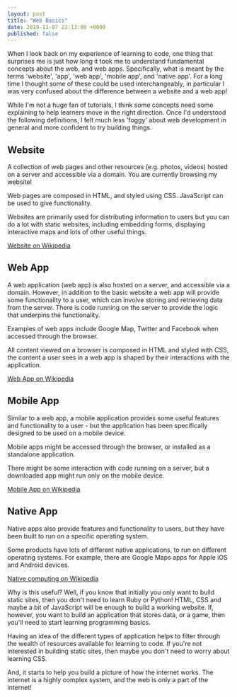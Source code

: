 ```yaml
---
layout: post
title: "Web Basics"
date: 2019-11-07 22:13:00 +0000     
published: false
---
```


When I look back on my experience of learning to code, one thing that surprises me is just how long it took me to understand fundamental concepts about the web, and web apps. Specifically, what is meant by the terms 'website', 'app', 'web app', 'mobile app', and 'native app'. For a long time I thought some of these could be used interchangeably, in particular I was very confused about the difference between a website and a web app!

<!--more-->

While I'm not a huge fan of tutorials, I think some concepts need some explaining to help learners move in the right direction. Once I'd understood the following definitions, I felt much less 'foggy' about web development in general and more confident to try building things.

## Website

A collection of web pages and other resources (e.g. photos, videos) hosted on a server and accessible via a domain. You are currently browsing my website!

Web pages are composed in HTML, and styled using CSS. JavaScript can be used to give functionality.

Websites are primarily used for distributing information to users but you can do a lot with static websites, including embedding forms, displaying interactive maps and lots of other useful things.

[Website on Wikipedia](https://en.wikipedia.org/wiki/Website)

## Web App

A web application (web app) is also hosted on a server, and accessible via a domain. However, in addition to the basic website a web app will provide some functionality to a user, which can involve storing and retrieving data from the server. There is code running on the server to provide the logic that underpins the functionality.

Examples of web apps include Google Map, Twitter and Facebook when accessed through the browser.

All content viewed on a browser is composed in HTML and styled with CSS, the content a user sees in a web app is shaped by their interactions with the application.

[Web App on Wikipedia](https://en.wikipedia.org/wiki/Web_application)

## Mobile App

Similar to a web app, a mobile application provides some useful features and functionality to a user - but the application has been specifically designed to be used on a mobile device.

Mobile apps might be accessed through the browser, or installed as a standalone application.

There might be some interaction with code running on a server, but a downloaded app might run only on the mobile device.

[Mobile App on Wikipedia](https://en.wikipedia.org/wiki/Mobile_app)

## Native App

Native apps also provide features and functionality to users, but they have been built to run on a specific operating system.

Some products have lots of different native applications, to run on different operating systems. For example, there are Google Maps apps for Apple iOS and Android devices.

[Native computing on Wikipedia](https://en.wikipedia.org/wiki/Native_(computing))

Why is this useful? Well, if you know that initially you only want to build static sites, then you don't need to learn Ruby or Python! HTML, CSS and maybe a bit of JavaScript will be enough to build a working website.
If, however, you want to build an application that stores data, or a game, then you'll need to start learning programming basics.

Having an idea of the different types of application helps to filter through the wealth of resources available for learning to code. If you're not interested in building static sites, then maybe you don't need to worry about learning CSS.

And, it starts to help you build a picture of how the internet works. The internet is a highly complex system, and the web is only a part of the internet!
